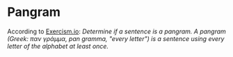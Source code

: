 # Pangram

According to [Exercism.io](https://exercism.io): *Determine if a sentence is a pangram. A pangram (Greek: παν γράμμα, pan gramma,
"every letter") is a sentence using every letter of the alphabet at least once.*

